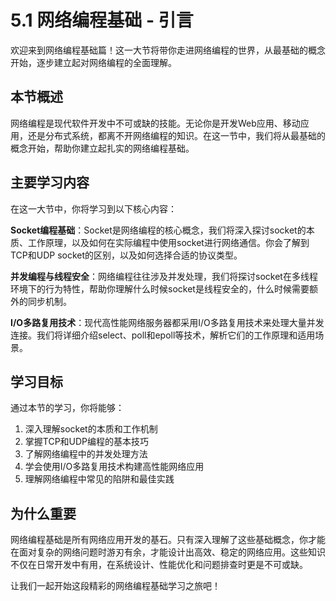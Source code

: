 # 5.1 网络编程基础 - 引言

欢迎来到网络编程基础篇！这一大节将带你走进网络编程的世界，从最基础的概念开始，逐步建立起对网络编程的全面理解。

## 本节概述

网络编程是现代软件开发中不可或缺的技能。无论你是开发Web应用、移动应用，还是分布式系统，都离不开网络编程的知识。在这一节中，我们将从最基础的概念开始，帮助你建立起扎实的网络编程基础。

## 主要学习内容

在这一大节中，你将学习到以下核心内容：

**Socket编程基础**：Socket是网络编程的核心概念，我们将深入探讨socket的本质、工作原理，以及如何在实际编程中使用socket进行网络通信。你会了解到TCP和UDP socket的区别，以及如何选择合适的协议类型。

**并发编程与线程安全**：网络编程往往涉及并发处理，我们将探讨socket在多线程环境下的行为特性，帮助你理解什么时候socket是线程安全的，什么时候需要额外的同步机制。

**I/O多路复用技术**：现代高性能网络服务器都采用I/O多路复用技术来处理大量并发连接。我们将详细介绍select、poll和epoll等技术，解析它们的工作原理和适用场景。

## 学习目标

通过本节的学习，你将能够：

1. 深入理解socket的本质和工作机制
2. 掌握TCP和UDP编程的基本技巧
3. 了解网络编程中的并发处理方法
4. 学会使用I/O多路复用技术构建高性能网络应用
5. 理解网络编程中常见的陷阱和最佳实践

## 为什么重要

网络编程基础是所有网络应用开发的基石。只有深入理解了这些基础概念，你才能在面对复杂的网络问题时游刃有余，才能设计出高效、稳定的网络应用。这些知识不仅在日常开发中有用，在系统设计、性能优化和问题排查时更是不可或缺。

让我们一起开始这段精彩的网络编程基础学习之旅吧！